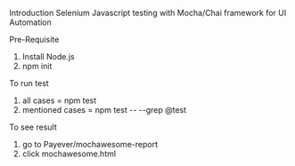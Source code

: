 Introduction
Selenium Javascript testing with Mocha/Chai framework for UI Automation

Pre-Requisite

1.  Install Node.js
2.  npm init

To run test 
1. all cases = npm test
2. mentioned cases = npm test -- --grep @test

To see result
1.  go to Payever/mochawesome-report
2.  click mochawesome.html
